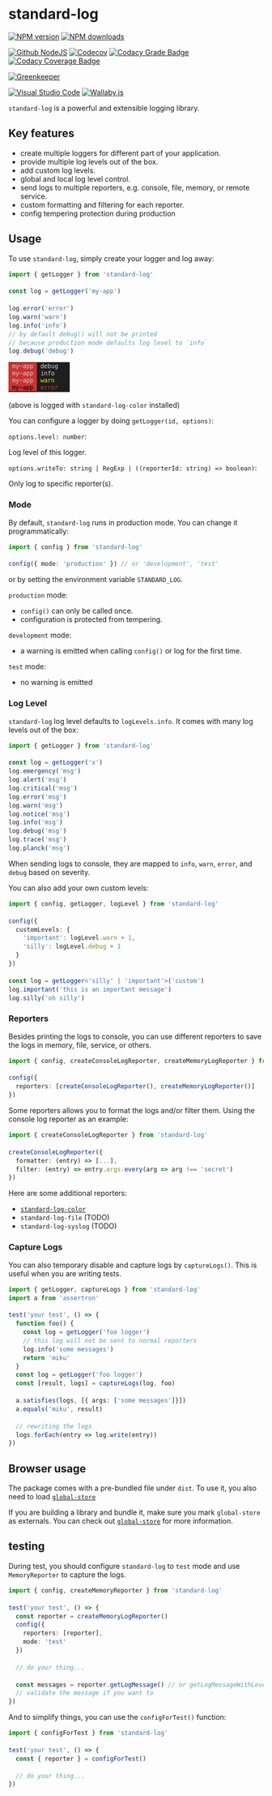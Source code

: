 # standard-log

[![NPM version][npm-image]][npm-url]
[![NPM downloads][downloads-image]][downloads-url]

[![Github NodeJS][github-nodejs]][github-action-url]
[![Codecov][codecov-image]][codecov-url]
[![Codacy Grade Badge][codacy-grade]][codacy-grade-url]
[![Codacy Coverage Badge][codacy-coverage]][codacy-coverage-url]

[![Greenkeeper][greenkeeper-image]][greenkeeper-url]

[![Visual Studio Code][vscode-image]][vscode-url]
[![Wallaby.js][wallaby-image]][wallaby-url]

`standard-log` is a powerful and extensible logging library.

## Key features

- create multiple loggers for different part of your application.
- provide multiple log levels out of the box.
- add custom log levels.
- global and local log level control.
- send logs to multiple reporters, e.g. console, file, memory, or remote service.
- custom formatting and filtering for each reporter.
- config tempering protection during production

## Usage

To use `standard-log`, simply create your logger and log away:

```ts
import { getLogger } from 'standard-log'

const log = getLogger('my-app')

log.error('error')
log.warn('warn')
log.info('info')
// by default debug() will not be printed
// because production mode defaults log level to `info`
log.debug('debug')
```

![rendering-example](images/2019-08-08-23-40-05.png)

(above is logged with `standard-log-color` installed)

You can configure a logger by doing `getLogger(id, options)`:

`options.level: number`:

Log level of this logger.

`options.writeTo: string | RegExp | ((reporterId: string) => boolean)`:

Only log to specific reporter(s).

### Mode

By default, `standard-log` runs in production mode.
You can change it programmatically:

```ts
import { config } from 'standard-log'

config({ mode: 'production' }) // or 'development', 'test'
```

or by setting the environment variable `STANDARD_LOG`.

`production` mode:

- `config()` can only be called once.
- configuration is protected from tempering.

`development` mode:

- a warning is emitted when calling `config()` or log for the first time.

`test` mode:

- no warning is emitted

### Log Level

`standard-log` log level defaults to `logLevels.info`.
It comes with many log levels out of the box:

```ts
import { getLogger } from 'standard-log'

const log = getLogger('x')
log.emergency('msg')
log.alert('msg')
log.critical('msg')
log.error('msg')
log.warn('msg')
log.notice('msg')
log.info('msg')
log.debug('msg')
log.trace('msg')
log.planck('msg')
```

When sending logs to console, they are mapped to `info`, `warn`, `error`, and `debug` based on severity.

You can also add your own custom levels:

```ts
import { config, getLogger, logLevel } from 'standard-log'

config({
  customLevels: {
    'important': logLevel.warn + 1,
    'silly': logLevel.debug + 1
  }
})

const log = getLogger<'silly' | 'important'>('custom')
log.important('this is an important message')
log.silly('oh silly')
```

### Reporters

Besides printing the logs to console,
you can use different reporters to save the logs in memory, file, service, or others.

```ts
import { config, createConsoleLogReporter, createMemoryLogReporter } from 'standard-log'

config({
  reporters: [createConsoleLogReporter(), createMemoryLogReporter()]
})
```

Some reporters allows you to format the logs and/or filter them.
Using the console log reporter as an example:

```ts
import { createConsoleLogReporter } from 'standard-log'

createConsoleLogReporter({
  formatter: (entry) => [...],
  filter: (entry) => entry.args.every(arg => arg !== 'secret')
})
```

Here are some additional reporters:

- [`standard-log-color`](https://github.com/unional/standard-log/tree/master/packages/color)
- `standard-log-file` (TODO)
- `standard-log-syslog` (TODO)

### Capture Logs

You can also temporary disable and capture logs by `captureLogs()`.
This is useful when you are writing tests.

```ts
import { getLogger, captureLogs } from 'standard-log'
import a from 'assertron'

test('your test', () => {
  function foo() {
    const log = getLogger('foo logger')
    // this log will not be sent to normal reporters
    log.info('some messages')
    return 'miku'
  }
  const log = getLogger('foo logger')
  const [result, logs] = captureLogs(log, foo)

  a.satisfies(logs, [{ args: ['some messages']}])
  a.equals('miku', result)

  // rewriting the logs
  logs.forEach(entry => log.write(entry))
})
```

## Browser usage

The package comes with a pre-bundled file under `dist`.
To use it, you also need to load [`global-store`](https://github.com/unional/global-store)

If you are building a library and bundle it, make sure you mark `global-store` as externals.
You can check out [`global-store`](https://github.com/unional/global-store) for more information.

## testing

During test,
you should configure `standard-log` to `test` mode and use `MemoryReporter` to capture the logs.

```ts
import { config, createMemoryReporter } from 'standard-log'

test('your test', () => {
  const reporter = createMemoryLogReporter()
  config({
    reporters: [reporter],
    mode: 'test'
  })

  // do your thing...

  const messages = reporter.getLogMessage() // or getLogMessageWithLevel()
  // validate the message if you want to
})
```

And to simplify things, you can use the `configForTest()` function:

```ts
import { configForTest } from 'standard-log'

test('your test', () => {
  const { reporter } = configForTest()

  // do your thing...
})
```

[npm-image]: https://img.shields.io/npm/v/standard-log.svg?style=flat
[npm-url]: https://www.npmjs.com/package/standard-log
[downloads-image]: https://img.shields.io/npm/dm/standard-log.svg?style=flat
[downloads-url]: https://npmjs.org/package/standard-log

[github-nodejs]: https://github.com/unional/standard-log/workflows/Node%20CI/badge.svg
[github-action-url]: https://github.com/unional/standard-log/actions
[codecov-image]: https://codecov.io/gh/unional/standard-log/branch/master/graph/badge.svg
[codecov-url]: https://codecov.io/gh/unional/standard-log
[codacy-grade]: https://api.codacy.com/project/badge/Grade/707f89609508442486050d207ec5bd78
[codacy-grade-url]: https://www.codacy.com/app/homawong/standard-log?utm_source=github.com&amp;utm_medium=referral&amp;utm_content=unional/standard-log&amp;utm_campaign=Badge_Grade
[codacy-coverage]: https://api.codacy.com/project/badge/Coverage/707f89609508442486050d207ec5bd78
[codacy-coverage-url]: https://www.codacy.com/manual/homawong/standard-log?utm_source=github.com&utm_medium=referral&utm_content=unional/standard-log&utm_campaign=Badge_Coverage

[greenkeeper-image]: https://badges.greenkeeper.io/unional/standard-log.svg
[greenkeeper-url]: https://greenkeeper.io/

[vscode-image]: https://img.shields.io/badge/vscode-ready-green.svg
[vscode-url]: https://code.visualstudio.com/
[wallaby-image]: https://img.shields.io/badge/wallaby.js-configured-green.svg
[wallaby-url]: https://wallabyjs.com
